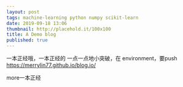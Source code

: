 ```yaml
---
layout: post
tags: machine-learning python numpy scikit-learn
date: 2019-09-18 13:06
thumbnail: http://placehold.it/100x100
title: A Demo blog
published: true
---
```


一本正经哦，一本正经的
一点一点地小突破，在  environment，要push
https://merrylin77.github.io/blog.io/
<!--more-->

more一本正经